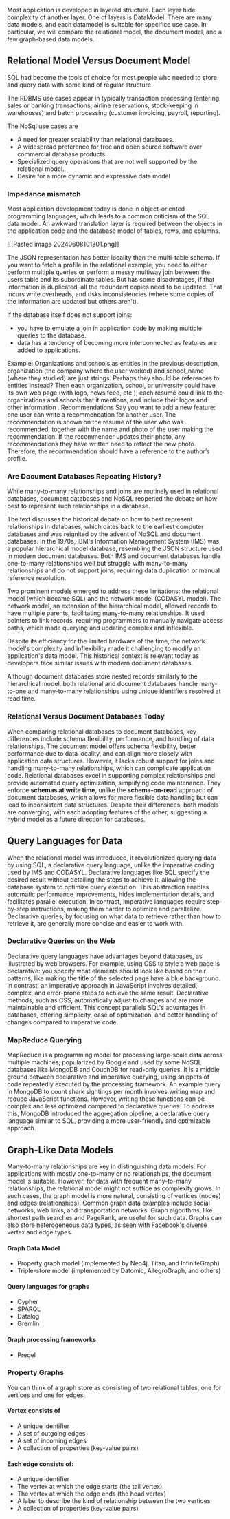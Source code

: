 Most application is developed in layered structure. Each leyer hide complexity of another layer. One of layers is DataModel. There are many data models, and each datamodel is suitable for specifice use case. In particular, we will compare the relational model, the document model, and a few graph-based data models. 

## Relational Model Versus Document Model
SQL had become the tools of choice for most people who needed to store and query data with some kind of regular structure.

The RDBMS use cases appear in typically transaction processing (entering sales or banking transactions, airline reservations, stock-keeping in warehouses) and batch processing (customer invoicing, payroll, reporting).

The NoSql use cases are 
- A need for greater scalability than relational databases.
- A widespread preference for free and open source software over commercial database products.
- Specialized query operations that are not well supported by the relational model.
- Desire for a more dynamic and expressive data model

### Impedance mismatch
Most application development today is done in object-oriented programming languages, which leads to a common criticism of the SQL data model.
An awkward translation layer is required between the objects in the application code and the database model of tables, rows, and columns.

![[Pasted image 20240608101301.png]]


The JSON representation has better locality than the multi-table schema. If you want to fetch a profile in the relational example, you need to either perform multiple queries or perform a messy multiway join between the users table and its subordinate tables. But has some disadvatages, if that information is duplicated, all the redundant copies need to be updated. That incurs write overheads, and risks inconsistencies (where some copies of the information are updated but others aren’t).

If the database itself does not support joins:
- you have to emulate a join in application code by making multiple queries to the database.
- data has a tendency of becoming more interconnected as features are added to applications.

Example:
	Organizations and schools as entities
		In the previous description, organization (the company where the user worked) and school_name (where they studied) are just strings. Perhaps they should be references to entities instead? Then each organization, school, or university could have its own web page (with logo, news feed, etc.); each résumé could link to the
		organizations and schools that it mentions, and include their logos and other information .
	Recommendations
		Say you want to add a new feature: one user can write a recommendation for another user. The recommendation is shown on the résumé of the user who was recommended, together with the name and photo of the user making the recommendation. If the recommender updates their photo, any recommendations they have written need to reflect the new photo. Therefore, the recommendation should have a reference to the author’s profile.

### Are Document Databases Repeating History?
While many-to-many relationships and joins are routinely used in relational databases, document databases and NoSQL reopened the debate on how best to represent such relationships in a database.

The text discusses the historical debate on how to best represent relationships in databases, which dates back to the earliest computer databases and was reignited by the advent of NoSQL and document databases. In the 1970s, IBM's Information Management System (IMS) was a popular hierarchical model database, resembling the JSON structure used in modern document databases. Both IMS and document databases handle one-to-many relationships well but struggle with many-to-many relationships and do not support joins, requiring data duplication or manual reference resolution.

Two prominent models emerged to address these limitations: the relational model (which became SQL) and the network model (CODASYL model). The network model, an extension of the hierarchical model, allowed records to have multiple parents, facilitating many-to-many relationships. It used pointers to link records, requiring programmers to manually navigate access paths, which made querying and updating complex and inflexible.

Despite its efficiency for the limited hardware of the time, the network model's complexity and inflexibility made it challenging to modify an application's data model. This historical context is relevant today as developers face similar issues with modern document databases.

Although document databases store nested records similarly to the hierarchical model, both relational and document databases handle many-to-one and many-to-many relationships using unique identifiers resolved at read time.

### Relational Versus Document Databases Today
When comparing relational databases to document databases, key differences include schema flexibility, performance, and handling of data relationships. The document model offers schema flexibility, better performance due to data locality, and can align more closely with application data structures. However, it lacks robust support for joins and handling many-to-many relationships, which can complicate application code. Relational databases excel in supporting complex relationships and provide automated query optimization, simplifying code maintenance. They enforce **schemas at write time**, unlike the **schema-on-read** approach of document databases, which allows for more flexible data handling but can lead to inconsistent data structures. Despite their differences, both models are converging, with each adopting features of the other, suggesting a hybrid model as a future direction for databases.

## Query Languages for Data
When the relational model was introduced, it revolutionized querying data by using SQL, a declarative query language, unlike the imperative coding used by IMS and CODASYL. Declarative languages like SQL specify the desired result without detailing the steps to achieve it, allowing the database system to optimize query execution. This abstraction enables automatic performance improvements, hides implementation details, and facilitates parallel execution. In contrast, imperative languages require step-by-step instructions, making them harder to optimize and parallelize. Declarative queries, by focusing on what data to retrieve rather than how to retrieve it, are generally more concise and easier to work with.

### Declarative Queries on the Web
Declarative query languages have advantages beyond databases, as illustrated by web browsers. For example, using CSS to style a web page is declarative: you specify what elements should look like based on their patterns, like making the title of the selected page have a blue background. In contrast, an imperative approach in JavaScript involves detailed, complex, and error-prone steps to achieve the same result. Declarative methods, such as CSS, automatically adjust to changes and are more maintainable and efficient. This concept parallels SQL's advantages in databases, offering simplicity, ease of optimization, and better handling of changes compared to imperative code.

### MapReduce Querying
MapReduce is a programming model for processing large-scale data across multiple machines, popularized by Google and used by some NoSQL databases like MongoDB and CouchDB for read-only queries. It is a middle ground between declarative and imperative querying, using snippets of code repeatedly executed by the processing framework. An example query in MongoDB to count shark sightings per month involves writing map and reduce JavaScript functions. However, writing these functions can be complex and less optimized compared to declarative queries. To address this, MongoDB introduced the aggregation pipeline, a declarative query language similar to SQL, providing a more user-friendly and optimizable approach.

## Graph-Like Data Models
Many-to-many relationships are key in distinguishing data models. For applications with mostly one-to-many or no relationships, the document model is suitable. However, for data with frequent many-to-many relationships, the relational model might not suffice as complexity grows. In such cases, the graph model is more natural, consisting of vertices (nodes) and edges (relationships). Common graph data examples include social networks, web links, and transportation networks. Graph algorithms, like shortest path searches and PageRank, are useful for such data. Graphs can also store heterogeneous data types, as seen with Facebook's diverse vertex and edge types.

#### Graph Data Model
- Property graph model (implemented by Neo4j, Titan, and InfiniteGraph)
- Triple-store model (implemented by Datomic, AllegroGraph, and others)

#### Query languages for graphs
- Cypher
- SPARQL
- Datalog
- Gremlin

#### Graph processing frameworks
- Pregel

### Property Graphs
You can think of a graph store as consisting of two relational tables, one for vertices and one for edges.

#### Vertex consists of
- A unique identifier
- A set of outgoing edges
- A set of incoming edges
- A collection of properties (key-value pairs)

#### Each edge consists of:
- A unique identifier
- The vertex at which the edge starts (the tail vertex)
- The vertex at which the edge ends (the head vertex)
- A label to describe the kind of relationship between the two vertices
- A collection of properties (key-value pairs)

